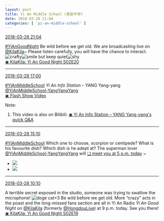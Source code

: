 ```yaml
---
layout: post
title: Yi An Middle School (易安中学)
date: 2018-03-28 21:04
categories: [ 'yi-an-middle-school' ]
---
```


<div class="weibo-info">
  <a href="https://weibo.com/6074218720/G9vihshCU">2018-03-28 21:04</a>
</div>

[#YiAnGoodNight](https://weibo.com/p/10080892b104a59bff303ca883e7931b5b916e/super_index) Be wild before we get old. We are broadcasting live on [@KilaKila](https://weibo.com/u/5990184179)~ Please listen carefully, you will have the chance to interact. ![crafty](https://img.t.sinajs.cn/t4/appstyle/expression/ext/normal/6d/yx_org.gif)![smile but keep quiet](https://img.t.sinajs.cn/t4/appstyle/expression/ext/normal/3a/moren_xiaoerbuyu_org.png)![shy](https://img.t.sinajs.cn/t4/appstyle/expression/ext/normal/6e/shamea_org.gif)  
[◉ KilaKila: Yi An Good Night S02E20](http://www.hongdoufm.com/room/1116378892328763445)

<!-- more -->

---

<div class="weibo-info">
  <a href="https://weibo.com/6074218720/G9tH3FB51">2018-03-28 17:00</a>
</div>

[#YiAnMiddleSchool](https://weibo.com/p/100808e5c67e0668537d4caddefd946dcff208/super_index) *Yi An Info Station* – YANG Yang-yang [@YiAnMiddleSchool-YangYangYang](https://weibo.com/u/6505664746)  
[◉ Flash Show Video](https://www.miaopai.com/show/haz71p0BNnl2n7Ls4NqwEmh9exy7XW1YpMB37A__.htm)

Note:
1. This video is also on Bilibili: [◉ Yi An Info Station – YANG Yang-yang's quick Q&A](https://www.bilibili.com/video/av21340941)

---

<div class="weibo-info">
  <a href="https://weibo.com/6074218720/G9sYqnuFw">2018-03-28 15:10</a>
</div>

[#YiAnMiddleSchool](https://weibo.com/p/100808e5c67e0668537d4caddefd946dcff208/super_index) Which one to choose, scorpion or centipede? What is his favourite dish? Which dish is he adept at? The superman lover [@YiAnMiddleSchool-YangYangYang](https://weibo.com/u/6505664746) will [❏ meet you at 5 p.m. today](http://t.cn/RnQLSeG) ~

<ul class="weibo-pic-list-1">
  <li class="weibo-pic">
    <a href="https://wx3.sinaimg.cn/mw690/006D4NLGly1fpsjrqnb17j31se2ol4qq.jpg"><img src="https://wx3.sinaimg.cn/thumb150/006D4NLGly1fpsjrqnb17j31se2ol4qq.jpg"/></a>
  </li>
  <li class="weibo-pic">
    <a href="https://wx2.sinaimg.cn/mw690/006D4NLGly1fpsjrplgu2j32ay3gg7wj.jpg"><img src="https://wx2.sinaimg.cn/thumb150/006D4NLGly1fpsjrplgu2j32ay3gg7wj.jpg"/></a>
  </li>
</ul>

---

<div class="weibo-info">
  <a href="https://weibo.com/6074218720/G9r0EgxFq">2018-03-28 10:10</a>
</div>

A terrible secret exposed in the studio, someone was trying to swallow the microphone! ![doge cat](https://img.t.sinajs.cn/t4/appstyle/expression/ext/normal/4a/mm_org.gif)×3 Be wild before we get old. More “crazy” acts in the poast and the long-missed fans section are all in Yi An Radio *Yi An Good Night* on [@KilaKila](https://weibo.com/u/5990184179) (formerly [@HongdouLive](https://weibo.com/u/5990184179)) at 9 p.m. today. See you there! [◉ KilaKila: Yi An Good Night S02E19](http://www.hongdoufm.com/room/1116378892328763445)
